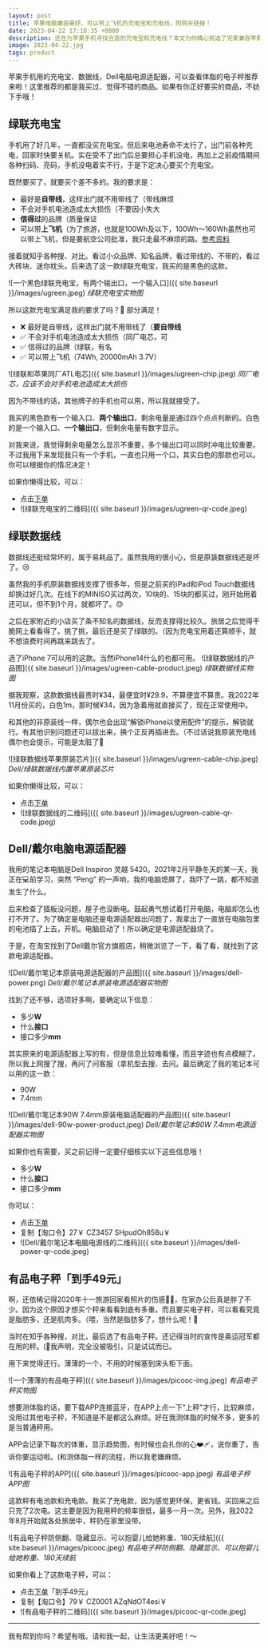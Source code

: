 ```yaml
---
layout: post
title: 苹果电脑兼容最好、可以带上飞机的充电宝和充电线，附购买链接！
date: 2023-04-22 17:10:35 +0800
description: 还在为苹果手机寻找合适的充电宝和充电线？本文为你精心挑选了完美兼容苹果手机、可带上飞机的优质充电宝和充电线。20000 毫安时的移动电源，能为苹果手机及其他设备高效充电，还通过航空安全认证。充电线耐用又便携。文中还附上购买链接，助你轻松入手，让你的苹果手机随时保持电量充足，出行无忧。Dell电脑电源适配器，有品体脂秤也有！这些都是我买过、觉得性价比高的商品。如果有你要买的商品，请放心下手！
image: 2023-04-22.jpg
tags: product
---
```


苹果手机用的充电宝、数据线，Dell电脑电源适配器，可以查看体脂的电子秤推荐来啦！这里推荐的都是我买过、觉得不错的商品。如果有你正好要买的商品，不妨下手哦！

## 绿联充电宝

手机用了好几年，一直都没买充电宝。但后来电池寿命不太行了，出门前各种充电，回家时快要关机。实在受不了出门后总要担心手机没电，再加上之前疫情期间各种扫码、亮码，手机没电着实不行，于是下定决心要买个充电宝。

既然要买了，就要买个差不多的。我的要求是：
- 最好是**自带线**，这样出门就不用带线了（带线麻烦
- 不会对手机电池造成太大损伤（不要因小失大
- **信得过**的品牌（质量保证
- 可以带**上飞机**（为了旅游，也就是100Wh及以下，100Wh～160Wh虽然也可以带上飞机，但是要航空公司批准，我只走最不麻烦的路。[参考资料](http://www.gov.cn/xinwen/2014-08/08/content_2732345.htm)

接着就知乎各种搜、对比。看过小众品牌、知名品牌，看过带线的、不带的，看过大砖块、迷你枕头。后来选了这一款绿联充电宝，我买的是黑色的这款。

![一个黑色绿联充电宝，有两个输出口，一个输入口]({{ site.baseurl }}/images/ugreen.jpeg)
*绿联充电宝实物图*

所以这款充电宝满足我的要求了吗？🤔 部分满足！
- ❌ 最好是自带线，这样出门就不用带线了（**要自带线**
- ✅ 不会对手机电池造成太大损伤（同厂电芯，可
- ✅ 信得过的品牌（绿联，有名
- ✅ 可以带上飞机（74Wh, 20000mAh 3.7V）

![绿联和苹果同厂ATL电芯]({{ site.baseurl }}/images/ugreen-chip.jpeg)
*同厂电芯，应该不会对手机电池造成太大损伤*

因为不带线的话，其他牌子的手机也可以用，所以我就接受了。

我买的黑色款有一个输入口、**两个输出口**，剩余电量是通过四个点点判断的。白色的是一个输入口、**一个输出口**，但剩余电量有数字显示。

对我来说，我觉得剩余电量怎么显示不重要，多个输出口可以同时冲电比较重要。不过我用下来发现我只有一个手机，一直也只用一个口，其实白色的那款也可以。你可以根据你的情况决定！

如果你懒得比较，可以：
- 点击[下单](https://uland.taobao.com/coupon/edetail?e=D5PdppCEkU6lhHvvyUNXZfh8CuWt5YH5OVuOuRD5gLJMmdsrkidbOWgpcJRl3wFwcV%2FlEyhmp8B6p6bqBofbVIGiXQ7kILdBR2TOWm7PeKaiQh%2FRUTZMngAw%2BvSWVS0VYbE4qSs3ffMHxEooVqnQX%2FRNwiLFlOaYBxjzytuc9qfZwVjqoCQFC04VRHfn50vpRJFluLtgFG%2F0%2BOXE8kUFk4fByh7LRIeADfqEFBOhTcxDySum%2Fmbq8cdsWLaku2%2B%2F0N9%2Bu8J8YsJY%2BLMp%2B6G1ExpBwAz9u2Frqm8q97yLS%2BgKnSSW7QufFsqrFNtxx%2BepZ14%2BE5Aw4w5Q%2FWc03zjl3vpvTxnSf5WlGVABmvVyKZKie%2FpBy9wBFg%3D%3D&traceId=21074fad17404890407595987e1a68&union_lens=lensId%3APUB%401740488901%400bf8e160_0e0c_1953d3902dc_31ba%40036rq2reb1EEWJwr5ol1ODap%40eyJmbG9vcklkIjo4NTQ2Nywiic3BtQiiI6Il9wb3J0YWxfdjJfcGFnZXNfcHJvbW9fZ29vZHNfZGV0YWlsX2h0bSIsInNyY0Zsb29ySWQiiOiiI4MDY2NCJ9)
- ![绿联充电宝的二维码]({{ site.baseurl }}/images/ugreen-qr-code.jpeg)


## 绿联数据线

数据线还挺经常坏的，属于易耗品了。虽然我用的很小心，但是原装数据线还是坏了。😢

虽然我的手机原装数据线支撑了很多年，但是之前买的iPad和iPod Touch数据线却换过好几次。在线下的MINISO买过两次，10块的、15块的都买过，刚开始用着还可以，但不到1个月，就都坏了。😓

之后在家附近的小店买了条不知名的数据线，反而支撑得比较久。旅居之后觉得干脆网上看看得了。挑了挑，最后还是买了绿联的。（因为充电宝用着还算顺手，就不想浪费时间再跳来跳去了。

选了iPhone 7可以用的这款。当然iPhone14什么的也都可用。
![绿联数据线的产品图]({{ site.baseurl }}/images/ugreen-cable-product.jpeg)
*绿联数据线实物图*

据我观察，这款数据线最贵时¥34，最便宜时¥29.9，不算便宜不算贵。我2022年11月份买的，白色1m，那时候¥34，因为急着用就直接买了，现在正常使用中。

和其他的非原装线一样，偶尔也会出现“解锁iPhone以使用配件”的提示，解锁就行。有其他识别问题还可以拔出来，换个正反再插进去。（不过话说我原装充电线偶尔也会提示，可能是太脏了🤨

![绿联数据线苹果原装芯片]({{ site.baseurl }}/images/ugreen-cable-chip.jpeg)
*Dell/绿联数据线内置苹果原装芯片*

如果你懒得比较，可以：
- 点击[下单](https://uland.taobao.com/coupon/edetail?e=wg%2Bib7U183elhHvvyUNXZfh8CuWt5YH5OVuOuRD5gLJMmdsrkidbOWgpcJRl3wFwcV%2FlEyhmp8CrUye9JKjsqwVYmQArwDwC%2BbmRhN8eox8IRirpsAVmBKx7WXQS2Od%2B3p4miH3JRU3yKONwuWAhhnIE4r7wqPNK7NjcxRIBfQbVM%2Fe4LpP7OiwynAdGnOngsRcE0wncGCrdOx%2BFqqpnnjQSF3Ghtq97Sip4h%2FdukOJib2YMbWR2jhRcoygvsTRQMxCLiw0PhsCjL%2FPsH2VSyzwKXHmZc8QqmroCQ7WKRczNwqZ3S8pAczRfZ6pIc4xu8SRbzTfiwdeIWqMsOMORjyFAjW9DhBVhfjh37OZy0Bg%3D&traceId=21074fad17404891642001766e1a68&skuId=5623797429457&union_lens=lensId%3AOPT%401740489164%400b510772_0e5e_1953d3d08c4_406a%4001%40eyJmbG9vcklkIjo4OTM5N30ie)
- ![绿联数据线的二维码]({{ site.baseurl }}/images/ugreen-cable-qr-code.jpeg)

## Dell/戴尔电脑电源适配器

我用的笔记本电脑是Dell Inspiron 灵越 5420。2021年2月平静冬天的某一天，我正在💻前学习，突然 “Peng” 的一声响，我的电脑熄屏了，我吓了一跳，都不知道发生了什么。

后来检查了插板没问题，屋子也没断电。鼓起勇气想试着打开电脑，电脑却怎么也打不开了。为了确定是电脑还是电源适配器出问题了，我拿出了一直放在电脑包里的电池插了上去，开机。电脑启动了！所以确定是电源适配器烧了。

于是，在淘宝找到了Dell戴尔官方旗舰店，稍微浏览了一下，看了看，就找到了这款电源适配器。

![Dell/戴尔笔记本原装电源适配器的产品图]({{ site.baseurl }}/images/dell-power.png)
*Dell/戴尔笔记本原装电源适配器实物图*

找到了还不够，选项好多啊，要确定以下信息：
- 多少**W**
- 什么**接口**
- 接口多少**mm**

其实原来的电源适配器上写的有，但是信息比较难看懂，而且字迹也有点模糊了。所以我上网搜了搜，再问了问客服（拿机型去搜、去问。最后确定了我的笔记本可以用的这一款：
- 90W
- 7.4mm

![Dell/戴尔笔记本90W 7.4mm原装电脑适配器的产品图]({{ site.baseurl }}/images/dell-90w-power-product.jpeg)
*Dell/戴尔笔记本90W 7.4mm电源适配器实物图*

如果你也有需要，买之前记得一定要仔细核实以下这些信息哦！
- 多少**W**
- 什么**接口**
- 接口多少**mm**

你可以：
- 点击[下单](https://s.click.taobao.com/t?e=m%3D2%26s%3Dbt%2FlGDpHiXVw4vFB6t2Z2ueEDrYVVa64%2BJVSEcSZnCAyWKG4T5PQo%2BpH%2BKVf1Vvfmrtx0YWgJcf0JlhLk0Jl4W51WRknh2iJSQ2p8KpMHEzUKmkzOudPbBY5YNFuLb7rteL7p5k0R00IazGbjx72GR8X7G7Q37BaSeOsM1ApAlne9G9vfO8E3%2F1SarTXhIOTUdDn0Cj7EhOfUMq74UYmQK9Kzua24Zpo2eWxC8v9zUV26eImmc0Hvqihug9GrVNI4x0c8eueQpj%2F%2BAAA%2Bf9Z2pGZ9wPRcXV%2BQ%2FMlsmagC3TeYtVAGDLP58gCWP%2FzaLI5xiXvDf8DaRs%3D&union_lens=lensId%3AOPT%401740489224%402108b1e4_0e96_1953d3df315_ab74%4001%40eyJmbG9vcklkIjo5MjQ2NX0ie)
- 复制【淘口令】27￥ CZ3457 SHpudOh858u￥
- ![Dell/戴尔笔记本电脑电源线的二维码]({{ site.baseurl }}/images/dell-power-qr-code.jpeg)


## 有品电子秤「到手49元」

啊，还依稀记得2020年十一旅游回家看照片的伤感😮‍💨，在家办公后真是胖了不少。因为这个原因才想买个秤来看看到底有多重。而且要买电子秤，可以看看究竟是脂肪多，还是肌肉多。（喂，当然是脂肪多了，想什么呢！🤣

当时在知乎各种搜，对比，最后选了有品电子秤。还记得当时的宣传是奥运冠军都在用的秤。(🤪我声明，完全没被吸引，只是试试而已。

用下来觉得还行。薄薄的一个，不用的时候塞到床头柜下面。

![一个薄薄的有品电子秤]({{ site.baseurl }}/images/picooc-img.jpeg)
*有品电子秤实物图*

想要测体脂的话，要下载APP连接蓝牙，在APP上点一下“上秤”才行，比较麻烦，没用过其他电子秤，不知道是不是都这么麻烦。好在我测体脂的时候不多，更多的是当普通秤用。

APP会记录下每次的体重，显示趋势图，有时候也会扎你的心❤️‍🩹，说你重了，告诉你要运动啦。(和测体脂一样的流程，所以我老嫌麻烦。

  ![有品电子秤的APP]({{ site.baseurl }}/images/picooc-app.jpeg)
  *有品电子秤APP图*

这款秤有电池款和充电款。我买了充电款，因为感觉更环保，更省钱。买回来之后只充了2次电。这主要是因为我用秤的频率很低，最多一月一次。另外，我2022年8月开始就各处旅居中，秤扔在家里没带。

![有品电子秤防侧翻、隐藏显示、可以抱婴儿给她称重、180天续航]({{ site.baseurl }}/images/picooc.jpeg)
*有品电子秤防侧翻、隐藏显示、可以抱婴儿给她称重、180天续航*

如果你看上了这款电子秤，可以：
- 点击[下单](https://s.click.taobao.com/GD3xgIu)「到手49元」
- 复制【淘口令】79￥ CZ0001 AZqNdOT4esi￥
- ![有品电子秤的二维码]({{ site.baseurl }}/images/picooc-qr-code.jpeg)

---

我有帮到你吗？希望有哦。请和我一起，让生活更美好吧！～
